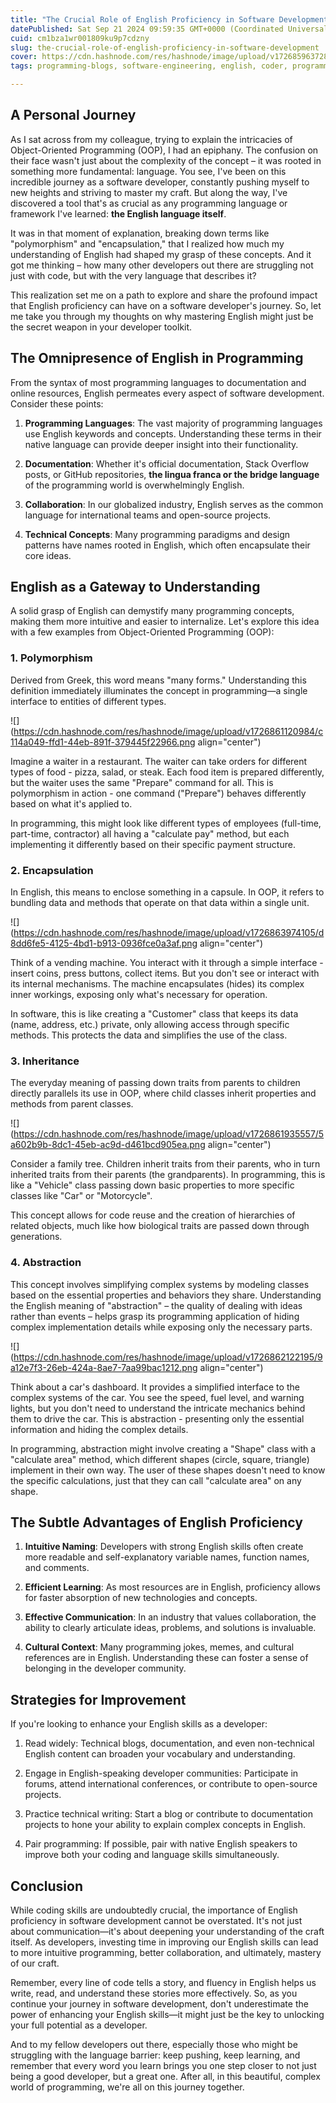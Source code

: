 ```yaml
---
title: "The Crucial Role of English Proficiency in Software Development"
datePublished: Sat Sep 21 2024 09:59:35 GMT+0000 (Coordinated Universal Time)
cuid: cm1bza1wr001809ku9p7cdzny
slug: the-crucial-role-of-english-proficiency-in-software-development
cover: https://cdn.hashnode.com/res/hashnode/image/upload/v1726859637287/129f053c-5e61-4a72-b8aa-1a9448e15600.png
tags: programming-blogs, software-engineering, english, coder, programming-basics, languageproficiency, techcommunication, codingconcepts

---
```


## A Personal Journey

As I sat across from my colleague, trying to explain the intricacies of Object-Oriented Programming (OOP), I had an epiphany. The confusion on their face wasn't just about the complexity of the concept – it was rooted in something more fundamental: language. You see, I've been on this incredible journey as a software developer, constantly pushing myself to new heights and striving to master my craft. But along the way, I've discovered a tool that's as crucial as any programming language or framework I've learned: **the English language itself**.

It was in that moment of explanation, breaking down terms like "polymorphism" and "encapsulation," that I realized how much my understanding of English had shaped my grasp of these concepts. And it got me thinking – how many other developers out there are struggling not just with code, but with the very language that describes it?

This realization set me on a path to explore and share the profound impact that English proficiency can have on a software developer's journey. So, let me take you through my thoughts on why mastering English might just be the secret weapon in your developer toolkit.

## The Omnipresence of English in Programming

From the syntax of most programming languages to documentation and online resources, English permeates every aspect of software development. Consider these points:

1. **Programming Languages**: The vast majority of programming languages use English keywords and concepts. Understanding these terms in their native language can provide deeper insight into their functionality.
    
2. **Documentation**: Whether it's official documentation, Stack Overflow posts, or GitHub repositories, **the lingua franca or the bridge language** of the programming world is overwhelmingly English.
    
3. **Collaboration**: In our globalized industry, English serves as the common language for international teams and open-source projects.
    
4. **Technical Concepts**: Many programming paradigms and design patterns have names rooted in English, which often encapsulate their core ideas.
    

## English as a Gateway to Understanding

A solid grasp of English can demystify many programming concepts, making them more intuitive and easier to internalize. Let's explore this idea with a few examples from Object-Oriented Programming (OOP):

### 1\. Polymorphism

Derived from Greek, this word means "many forms." Understanding this definition immediately illuminates the concept in programming—a single interface to entities of different types.

![](https://cdn.hashnode.com/res/hashnode/image/upload/v1726861120984/c114a049-ffd1-44eb-891f-379445f22966.png align="center")

Imagine a waiter in a restaurant. The waiter can take orders for different types of food - pizza, salad, or steak. Each food item is prepared differently, but the waiter uses the same "Prepare" command for all. This is polymorphism in action - one command ("Prepare") behaves differently based on what it's applied to.

In programming, this might look like different types of employees (full-time, part-time, contractor) all having a "calculate pay" method, but each implementing it differently based on their specific payment structure.

### 2\. Encapsulation

In English, this means to enclose something in a capsule. In OOP, it refers to bundling data and methods that operate on that data within a single unit.

![](https://cdn.hashnode.com/res/hashnode/image/upload/v1726863974105/d8dd6fe5-4125-4bd1-b913-0936fce0a3af.png align="center")

Think of a vending machine. You interact with it through a simple interface - insert coins, press buttons, collect items. But you don't see or interact with its internal mechanisms. The machine encapsulates (hides) its complex inner workings, exposing only what's necessary for operation.

In software, this is like creating a "Customer" class that keeps its data (name, address, etc.) private, only allowing access through specific methods. This protects the data and simplifies the use of the class.

### 3\. Inheritance

The everyday meaning of passing down traits from parents to children directly parallels its use in OOP, where child classes inherit properties and methods from parent classes.

![](https://cdn.hashnode.com/res/hashnode/image/upload/v1726861935557/5a602b9b-8dc1-45eb-ac9d-d461bcd905ea.png align="center")

Consider a family tree. Children inherit traits from their parents, who in turn inherited traits from their parents (the grandparents). In programming, this is like a "Vehicle" class passing down basic properties to more specific classes like "Car" or "Motorcycle".

This concept allows for code reuse and the creation of hierarchies of related objects, much like how biological traits are passed down through generations.

### 4\. Abstraction

This concept involves simplifying complex systems by modeling classes based on the essential properties and behaviors they share. Understanding the English meaning of "abstraction" – the quality of dealing with ideas rather than events – helps grasp its programming application of hiding complex implementation details while exposing only the necessary parts.

![](https://cdn.hashnode.com/res/hashnode/image/upload/v1726862122195/9a12e7f3-26eb-424a-8ae7-7aa99bac1212.png align="center")

Think about a car's dashboard. It provides a simplified interface to the complex systems of the car. You see the speed, fuel level, and warning lights, but you don't need to understand the intricate mechanics behind them to drive the car. This is abstraction - presenting only the essential information and hiding the complex details.

In programming, abstraction might involve creating a "Shape" class with a "calculate area" method, which different shapes (circle, square, triangle) implement in their own way. The user of these shapes doesn't need to know the specific calculations, just that they can call "calculate area" on any shape.

## The Subtle Advantages of English Proficiency

1. **Intuitive Naming**: Developers with strong English skills often create more readable and self-explanatory variable names, function names, and comments.
    
2. **Efficient Learning**: As most resources are in English, proficiency allows for faster absorption of new technologies and concepts.
    
3. **Effective Communication**: In an industry that values collaboration, the ability to clearly articulate ideas, problems, and solutions is invaluable.
    
4. **Cultural Context**: Many programming jokes, memes, and cultural references are in English. Understanding these can foster a sense of belonging in the developer community.
    

## Strategies for Improvement

If you're looking to enhance your English skills as a developer:

1. Read widely: Technical blogs, documentation, and even non-technical English content can broaden your vocabulary and understanding.
    
2. Engage in English-speaking developer communities: Participate in forums, attend international conferences, or contribute to open-source projects.
    
3. Practice technical writing: Start a blog or contribute to documentation projects to hone your ability to explain complex concepts in English.
    
4. Pair programming: If possible, pair with native English speakers to improve both your coding and language skills simultaneously.
    

## Conclusion

While coding skills are undoubtedly crucial, the importance of English proficiency in software development cannot be overstated. It's not just about communication—it's about deepening your understanding of the craft itself. As developers, investing time in improving our English skills can lead to more intuitive programming, better collaboration, and ultimately, mastery of our craft.

Remember, every line of code tells a story, and fluency in English helps us write, read, and understand these stories more effectively. So, as you continue your journey in software development, don't underestimate the power of enhancing your English skills—it might just be the key to unlocking your full potential as a developer.

And to my fellow developers out there, especially those who might be struggling with the language barrier: keep pushing, keep learning, and remember that every word you learn brings you one step closer to not just being a good developer, but a great one. After all, in this beautiful, complex world of programming, we're all on this journey together.